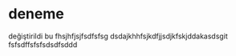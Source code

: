 # deneme
değiştirildi bu fhsjhfjsjfsdfsfsg dsdajkhhfsjkdfjjsdjkfskjddakasdsgit fsfsdffsfsfsdsdfsddd
